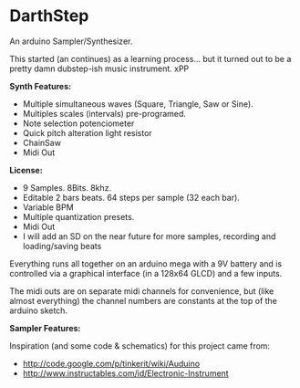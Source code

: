 DarthStep
=========

An arduino Sampler/Synthesizer.

This started (an continues) as a learning process... but it turned out to be a pretty damn dubstep-ish music instrument. xPP

**Synth Features:**

- Multiple simultaneous waves (Square, Triangle, Saw or Sine).
- Multiples scales (intervals) pre-programed.
- Note selection potenciometer
- Quick pitch alteration light resistor
- ChainSaw
- Midi Out

**License:**

- 9 Samples. 8Bits. 8khz.
- Editable 2 bars beats. 64 steps per sample (32 each bar).
- Variable BPM
- Multiple quantization presets.
- Midi Out
- I will add an SD on the near future for more samples, recording and loading/saving beats

Everything runs all together on an arduino mega with a 9V battery and is controlled via a graphical interface (in a 128x64 GLCD) and a few inputs.

The midi outs are on separate midi channels for convenience, but (like almost everything) the channel numbers are constants at the top of the arduino sketch.

**Sampler Features:**




Inspiration (and some code & schematics) for this project came from:

- http://code.google.com/p/tinkerit/wiki/Auduino
- http://www.instructables.com/id/Electronic-Instrument
